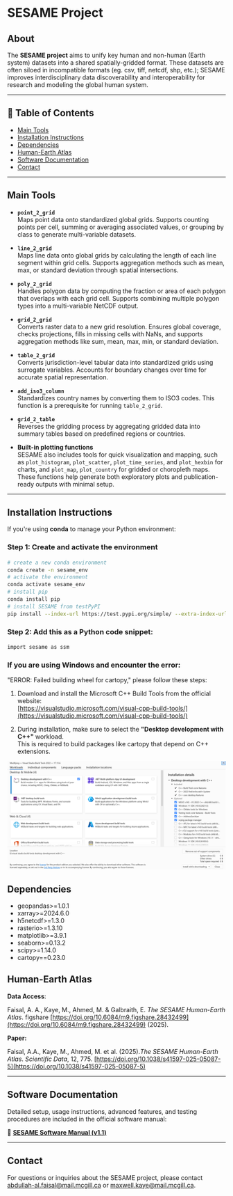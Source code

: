 # SESAME Project

## About

The **SESAME project** aims to unify key human and non-human (Earth system) datasets into a shared spatially-gridded format. These datasets are often siloed in incompatible formats (eg. csv, tiff, netcdf, shp, etc.); SESAME improves interdisciplinary data discoverability and interoperability for research and modeling the global human system.

---

## 📑 Table of Contents

- [Main Tools](#example-tools)
- [Installation Instructions](#installation-instructions)
- [Dependencies](#dependencies)
- [Human-Earth Atlas](#human-earth-atlas)
- [Software Documentation](#software-documentation)
- [Contact](#contact)

---

## Main Tools

- **`point_2_grid`**  
  Maps point data onto standardized global grids. Supports counting points per cell, summing or averaging associated values, or grouping by class to generate multi-variable datasets.

- **`line_2_grid`**  
  Maps line data onto global grids by calculating the length of each line segment within grid cells. Supports aggregation methods such as mean, max, or standard deviation through spatial intersections.

- **`poly_2_grid`**  
  Handles polygon data by computing the fraction or area of each polygon that overlaps with each grid cell. Supports combining multiple polygon types into a multi-variable NetCDF output.

- **`grid_2_grid`**  
  Converts raster data to a new grid resolution. Ensures global coverage, checks projections, fills in missing cells with NaNs, and supports aggregation methods like sum, mean, max, min, or standard deviation.

- **`table_2_grid`**  
  Converts jurisdiction-level tabular data into standardized grids using surrogate variables. Accounts for boundary changes over time for accurate spatial representation.

- **`add_iso3_column`**  
  Standardizes country names by converting them to ISO3 codes. This function is a prerequisite for running `table_2_grid`.

- **`grid_2_table`**  
  Reverses the gridding process by aggregating gridded data into summary tables based on predefined regions or countries.

- **Built-in plotting functions**  
  SESAME also includes tools for quick visualization and mapping, such as `plot_histogram`, `plot_scatter`, `plot_time_series`, and `plot_hexbin` for charts, and `plot_map`, `plot_country` for gridded or choropleth maps. These functions help generate both exploratory plots and publication-ready outputs with minimal setup.

---

## Installation Instructions

If you're using **conda** to manage your Python environment:

### Step 1: Create and activate the environment

```bash
# create a new conda environment
conda create -n sesame_env
# activate the environment
conda activate sesame_env
# install pip
conda install pip
# install SESAME from testPyPI
pip install --index-url https://test.pypi.org/simple/ --extra-index-url https://pypi.org/simple sesame-iesd==0.1.1
```
### Step 2: Add this as a Python code snippet:
```bash
import sesame as ssm 
```

### If you are using Windows and encounter the error: 
"ERROR: Failed building wheel for cartopy," please follow these steps:

1. Download and install the Microsoft C++ Build Tools from the official website:  
   [https://visualstudio.microsoft.com/visual-cpp-build-tools/](https://visualstudio.microsoft.com/visual-cpp-build-tools/)

2. During installation, make sure to select the **"Desktop development with C++"** workload.  
   This is required to build packages like cartopy that depend on C++ extensions.

![Visual Studio Build Tools Installation](https://github.com/A2Faisal/SESAME/blob/main/docs/images/vs_build_tools.png)

## Dependencies

- geopandas>=1.0.1
- xarray>=2024.6.0
- h5netcdf>=1.3.0
- rasterio>=1.3.10
- matplotlib>=3.9.1
- seaborn>=0.13.2
- scipy>=1.14.0
- cartopy==0.23.0

## Human-Earth Atlas

**Data Access**:

Faisal, A. A., Kaye, M., Ahmed, M. & Galbraith, E. _The SESAME Human-Earth Atlas_. figshare [https://doi.org/10.6084/m9.figshare.28432499](https://doi.org/10.6084/m9.figshare.28432499) (2025).  

**Paper:**

Faisal, A.A., Kaye, M., Ahmed, M. et al. (2025)._The SESAME Human-Earth Atlas_. *Scientific Data*, 12, 775. [https://doi.org/10.1038/s41597-025-05087-5](https://doi.org/10.1038/s41597-025-05087-5)

---

## Software Documentation

Detailed setup, usage instructions, advanced features, and testing procedures are included in the official software manual:

📄 [**SESAME Software Manual (v1.1)**](https://a2faisal.github.io/SESAME/)

---


## Contact
For questions or inquiries about the SESAME project, please contact [abdullah-al.faisal@mail.mcgill.ca](mailto:abdullah-al.faisal@mail.mcgill.ca) or [maxwell.kaye@mail.mcgill.ca](mailto:maxwell.kaye@mail.mcgill.ca).
